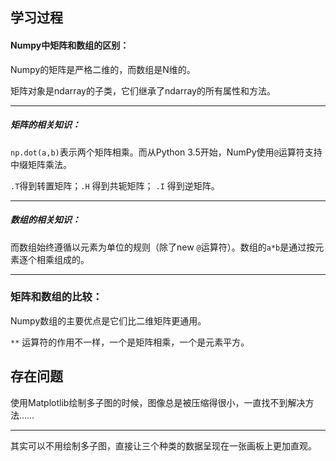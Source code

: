 ## 学习过程

#### Numpy中矩阵和数组的区别：

Numpy的矩阵是严格二维的，而数组是N维的。

矩阵对象是ndarray的子类，它们继承了ndarray的所有属性和方法。

---

##### 矩阵的相关知识：

`np.dot(a,b)`表示两个矩阵相乘。而从Python 3.5开始，NumPy使用`@`运算符支持中缀矩阵乘法。

`.T`得到转置矩阵；`.H` 得到共轭矩阵； `.I` 得到逆矩阵。

---

##### 数组的相关知识：

而数组始终遵循以元素为单位的规则（除了new `@`运算符）。数组的`a*b`是通过按元素逐个相乘组成的。

---

### 矩阵和数组的比较：

Numpy数组的主要优点是它们比二维矩阵更通用。

 `**` 运算符的作用不一样，一个是矩阵相乘，一个是元素平方。



## 存在问题

使用Matplotlib绘制多子图的时候，图像总是被压缩得很小，一直找不到解决方法……

---

其实可以不用绘制多子图，直接让三个种类的数据呈现在一张画板上更加直观。